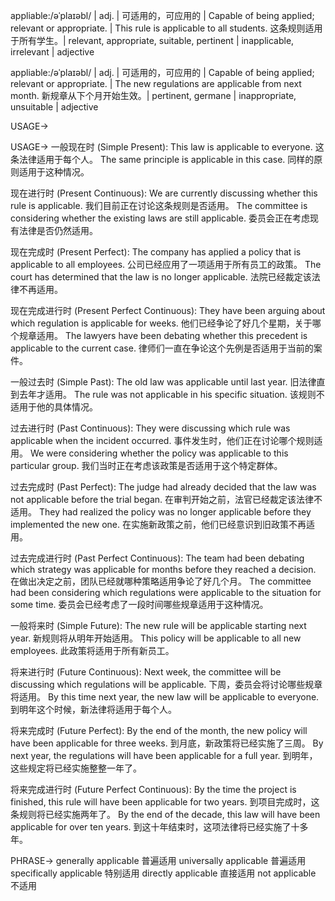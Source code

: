 appliable:/əˈplaɪəbl/ | adj. | 可适用的，可应用的 |  Capable of being applied; relevant or appropriate. | This rule is applicable to all students.  这条规则适用于所有学生。| relevant, appropriate, suitable, pertinent | inapplicable, irrelevant | adjective

appliable:/əˈplaɪəbl/ | adj. | 可适用的，可应用的 |  Capable of being applied; relevant or appropriate. | The new regulations are applicable from next month. 新规章从下个月开始生效。| pertinent, germane | inappropriate, unsuitable | adjective


USAGE->

USAGE->
一般现在时 (Simple Present):
This law is applicable to everyone. 这条法律适用于每个人。
The same principle is applicable in this case. 同样的原则适用于这种情况。

现在进行时 (Present Continuous):
We are currently discussing whether this rule is applicable. 我们目前正在讨论这条规则是否适用。
The committee is considering whether the existing laws are still applicable. 委员会正在考虑现有法律是否仍然适用。

现在完成时 (Present Perfect):
The company has applied a policy that is applicable to all employees. 公司已经应用了一项适用于所有员工的政策。
The court has determined that the law is no longer applicable. 法院已经裁定该法律不再适用。

现在完成进行时 (Present Perfect Continuous):
They have been arguing about which regulation is applicable for weeks.  他们已经争论了好几个星期，关于哪个规章适用。
The lawyers have been debating whether this precedent is applicable to the current case. 律师们一直在争论这个先例是否适用于当前的案件。

一般过去时 (Simple Past):
The old law was applicable until last year. 旧法律直到去年才适用。
The rule was not applicable in his specific situation. 该规则不适用于他的具体情况。


过去进行时 (Past Continuous):
They were discussing which rule was applicable when the incident occurred.  事件发生时，他们正在讨论哪个规则适用。
We were considering whether the policy was applicable to this particular group. 我们当时正在考虑该政策是否适用于这个特定群体。

过去完成时 (Past Perfect):
The judge had already decided that the law was not applicable before the trial began.  在审判开始之前，法官已经裁定该法律不适用。
They had realized the policy was no longer applicable before they implemented the new one. 在实施新政策之前，他们已经意识到旧政策不再适用。

过去完成进行时 (Past Perfect Continuous):
The team had been debating which strategy was applicable for months before they reached a decision.  在做出决定之前，团队已经就哪种策略适用争论了好几个月。
The committee had been considering which regulations were applicable to the situation for some time.  委员会已经考虑了一段时间哪些规章适用于这种情况。

一般将来时 (Simple Future):
The new rule will be applicable starting next year. 新规则将从明年开始适用。
This policy will be applicable to all new employees. 此政策将适用于所有新员工。


将来进行时 (Future Continuous):
Next week, the committee will be discussing which regulations will be applicable. 下周，委员会将讨论哪些规章将适用。
By this time next year, the new law will be applicable to everyone. 到明年这个时候，新法律将适用于每个人。

将来完成时 (Future Perfect):
By the end of the month, the new policy will have been applicable for three weeks.  到月底，新政策将已经实施了三周。
By next year, the regulations will have been applicable for a full year. 到明年，这些规定将已经实施整整一年了。

将来完成进行时 (Future Perfect Continuous):
By the time the project is finished, this rule will have been applicable for two years.  到项目完成时，这条规则将已经实施两年了。
By the end of the decade, this law will have been applicable for over ten years.  到这十年结束时，这项法律将已经实施了十多年。


PHRASE->
generally applicable  普遍适用
universally applicable 普遍适用
specifically applicable 特别适用
directly applicable 直接适用
not applicable  不适用



